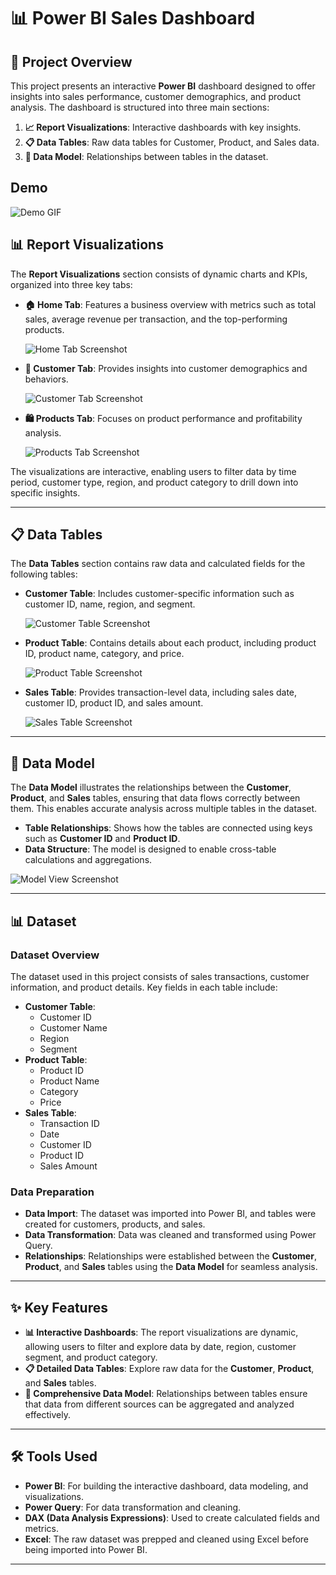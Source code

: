 # 📊 Power BI Sales Dashboard

## 📖 Project Overview
This project presents an interactive **Power BI** dashboard designed to offer insights into sales performance, customer demographics, and product analysis. The dashboard is structured into three main sections:

1. **📈 Report Visualizations**: Interactive dashboards with key insights.
2. **📋 Data Tables**: Raw data tables for Customer, Product, and Sales data.
3. **🔗 Data Model**: Relationships between tables in the dataset.
   
## Demo

![Demo GIF](images/video.gif)


## 📊 Report Visualizations

The **Report Visualizations** section consists of dynamic charts and KPIs, organized into three key tabs:

- **🏠 Home Tab**: Features a business overview with metrics such as total sales, average revenue per transaction, and the top-performing products.
  
  ![Home Tab Screenshot](images/home_report.png)

- **👥 Customer Tab**: Provides insights into customer demographics and behaviors.
  
  ![Customer Tab Screenshot](images/customer_report.png)

- **🛍️ Products Tab**: Focuses on product performance and profitability analysis.
  
  ![Products Tab Screenshot](images/product_report.png)

The visualizations are interactive, enabling users to filter data by time period, customer type, region, and product category to drill down into specific insights.

---

## 📋 Data Tables

The **Data Tables** section contains raw data and calculated fields for the following tables:

- **Customer Table**: Includes customer-specific information such as customer ID, name, region, and segment.
  
  ![Customer Table Screenshot](images/customer_table.png)

- **Product Table**: Contains details about each product, including product ID, product name, category, and price.
  
  ![Product Table Screenshot](images/product_table.png)

- **Sales Table**: Provides transaction-level data, including sales date, customer ID, product ID, and sales amount.
  
  ![Sales Table Screenshot](images/sales_table.pngg)

---

## 🔗 Data Model

The **Data Model** illustrates the relationships between the **Customer**, **Product**, and **Sales** tables, ensuring that data flows correctly between them. This enables accurate analysis across multiple tables in the dataset.

- **Table Relationships**: Shows how the tables are connected using keys such as **Customer ID** and **Product ID**.
- **Data Structure**: The model is designed to enable cross-table calculations and aggregations.

![Model View Screenshot](images/model_view.png)

---

## 📊 Dataset

### Dataset Overview
The dataset used in this project consists of sales transactions, customer information, and product details. Key fields in each table include:

- **Customer Table**:
  - Customer ID
  - Customer Name
  - Region
  - Segment
- **Product Table**:
  - Product ID
  - Product Name
  - Category
  - Price
- **Sales Table**:
  - Transaction ID
  - Date
  - Customer ID
  - Product ID
  - Sales Amount

### Data Preparation
- **Data Import**: The dataset was imported into Power BI, and tables were created for customers, products, and sales.
- **Data Transformation**: Data was cleaned and transformed using Power Query.
- **Relationships**: Relationships were established between the **Customer**, **Product**, and **Sales** tables using the **Data Model** for seamless analysis.

---

## ✨ Key Features

- **📊 Interactive Dashboards**: The report visualizations are dynamic, allowing users to filter and explore data by date, region, customer segment, and product category.
- **📋 Detailed Data Tables**: Explore raw data for the **Customer**, **Product**, and **Sales** tables.
- **🔗 Comprehensive Data Model**: Relationships between tables ensure that data from different sources can be aggregated and analyzed effectively.

---

## 🛠 Tools Used

- **Power BI**: For building the interactive dashboard, data modeling, and visualizations.
- **Power Query**: For data transformation and cleaning.
- **DAX (Data Analysis Expressions)**: Used to create calculated fields and metrics.
- **Excel**: The raw dataset was prepped and cleaned using Excel before being imported into Power BI.

---


